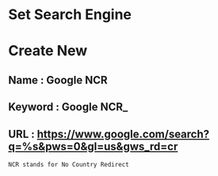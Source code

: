 # Set Search Engine
# Create New
## Name : Google NCR
## Keyword :  Google NCR_
## URL  : https://www.google.com/search?q=%s&pws=0&gl=us&gws_rd=cr

```
NCR stands for No Country Redirect
```


